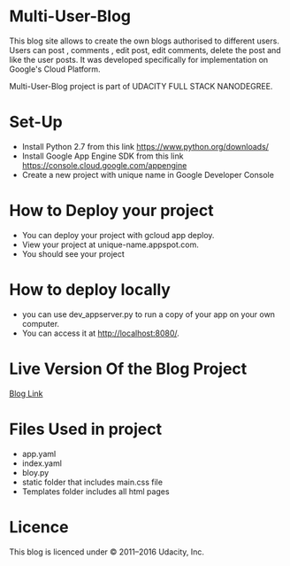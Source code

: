 # Multi-User-Blog

This blog site allows to create the own blogs authorised to different users. Users can post , comments , edit post, edit comments, delete the post and like the user posts. It was developed specifically for implementation on Google's Cloud Platform.

Multi-User-Blog project is part of UDACITY FULL STACK NANODEGREE.

# Set-Up

* Install Python 2.7 from this link <https://www.python.org/downloads/>
* Install Google App Engine SDK from this link <https://console.cloud.google.com/appengine>
* Create a new project with unique name in Google Developer Console

# How to Deploy your project

* You can deploy your project with gcloud app deploy.
* View your project at unique-name.appspot.com.
* You should see your project

# How to deploy locally

* you can use dev_appserver.py to run a copy of your app on your own computer.
* You can access it at <http://localhost:8080/>.

# Live Version Of the Blog Project

[Blog Link](http://anumblogproject.appspot.com/blog)

# Files Used in project
* app.yaml
* index.yaml
* bloy.py
* static folder that includes main.css file
* Templates folder includes all html pages

# Licence
This blog is licenced under  © 2011–2016 Udacity, Inc.
